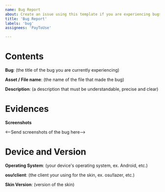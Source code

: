 ```yaml
---
name: Bug Report
about: Create an issue using this template if you are experiencing bugs with the skin.
title: 'Bug Report'
labels: 'bug'
assignees: 'PayToUse'

---
```


# Contents

**Bug**: (the title of the bug you are currently experiencing)

**Asset / File name**: (the name of the file that made the bug) 

**Description**: (a description that must be understandable, precise and clear) 

# Evidences

**Screenshots**

<--Send screenshots of the bug here-->

# Device and Version

**Operating System**: (your device's operating system, ex. Android, etc.)

**osu!client**: (the client your using for the skin, ex. osu!lazer, etc.)

**Skin Version**: (version of the skin)
